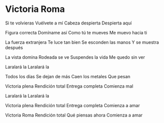 # Victoria Roma

Si te volvieras
Vuélvete a mí
Cabeza despierta
Despierta aquí

Figura correcta
Domíname así
Como tú te mueves
Me muevo hacia ti

La fuerza extranjera
Te luce tan bien
Se esconden las manos
Y se muestra después

La vista domina
Rodeada se ve
Suspendes la vida
Me quedo sin ver

Laralará la
Laralará la

Todos los días
Se dejan de más
Caen los metales
Que pesan

Victoria plena
Rendición total
Entrega completa
Comienza mal

Laralará la
Laralará la

Victoria plena
Rendición total
Entrega completa
Comienza a amar

Victoria Roma
Rendición total
Qué piensas ahora
Comienza a amar
